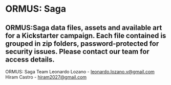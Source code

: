 # ORMUS: Saga
ORMUS:Saga data files, assets and available art for a Kickstarter campaign.
Each file contained is grouped in zip folders, password-protected for security issues.
Please contact our team for access details.
---
ORMUS: Saga Team
Leonardo Lozano   - leonardo.lozano.v@gmail.com
Hiram Castro      - hiram2027@gmail.com
